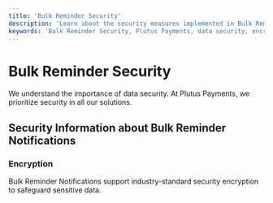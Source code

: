 ```yaml
---
title: 'Bulk Reminder Security'
description: 'Learn about the security measures implemented in Bulk Reminder Notifications by Plutus Payments, ensuring the protection of sensitive data.'
keywords: 'Bulk Reminder Security, Plutus Payments, data security, encryption, notification security, documentation, support'
---
```


# Bulk Reminder Security

We understand the importance of data security. At Plutus Payments, we prioritize security in all our solutions.

## Security Information about Bulk Reminder Notifications

### Encryption

Bulk Reminder Notifications support industry-standard security encryption to safeguard sensitive data.
